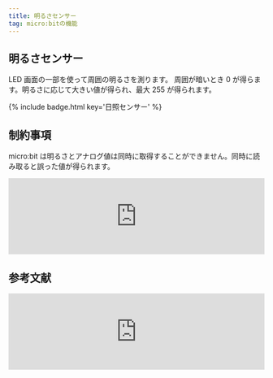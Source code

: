 ```yaml
---
title: 明るさセンサー
tag: micro:bitの機能
---
```


## 明るさセンサー

LED 画面の一部を使って周囲の明るさを測ります。
周囲が暗いとき 0 が得らます。明るさに応じて大きい値が得られ、最大 255 が得られます。

{% include badge.html key='日照センサー' %}

## 制約事項

micro:bit は明るさとアナログ値は同時に取得することができません。同時に読み取ると誤った値が得られます。

<iframe title="Conflict between input.lightLevel and pins.analogReadPin on makecode · Issue #448 · lancaster-university/microbit-dal" src="https://hatenablog-parts.com/embed?url=https://github.com/lancaster-university/microbit-dal/issues/448" width="100%" height="150" frameborder="0" scrolling="no"></iframe>

## 参考文献

<iframe title="Light Level" src="https://hatenablog-parts.com/embed?url=https://makecode.microbit.org/reference/input/light-level" width="100%" height="150" frameborder="0" scrolling="no"></iframe>
